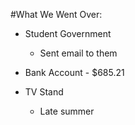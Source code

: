 #What We Went Over:  

- Student Government
    - Sent email to them

- Bank Account - $685.21

- TV Stand
    - Late summer
